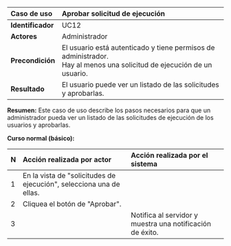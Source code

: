 | **Caso de uso**      | **Aprobar solicitud de ejecución** |
| :---        | :---        |
| **Identificador**      | UC12 |
| **Actores**      | Administrador |
| **Precondición**   | El usuario está autenticado y tiene permisos de administrador.<br />Hay al menos una solicitud de ejecución de un usuario. |
| **Resultado**   | El usuario puede ver un listado de las solicitudes y aprobarlas. |

**Resumen:**
Este caso de uso describe los pasos necesarios para que un administrador pueda ver un listado de las solicitudes de ejecución de los usuarios y aprobarlas.

**Curso normal (básico):**

| **N**      | **Acción realizada por actor** | **Acción realizada por el sistema** |
| :---        | :---        | :---        |
| 1      | En la vista de "solicitudes de ejecución", selecciona una de ellas. |  |
| 2      | Cliquea el botón de "Aprobar". |  |
| 3      |  | Notifica al servidor y muestra una notificación de éxito. |